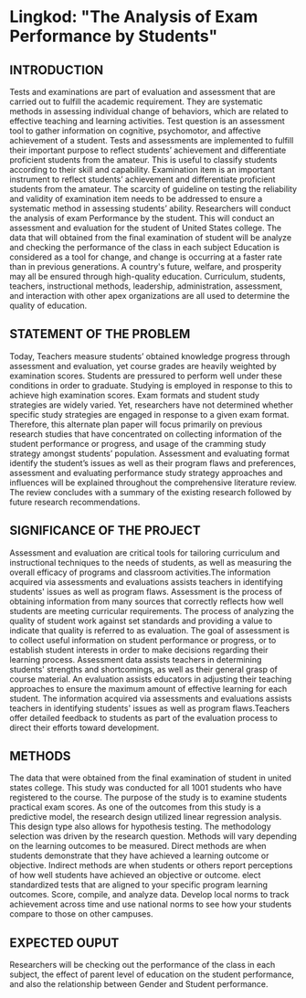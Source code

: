 # Lingkod: "The Analysis of Exam Performance by Students"

## INTRODUCTION
Tests and examinations are part of evaluation and assessment that are carried out to fulfill the academic requirement. They are systematic methods in assessing individual change of behaviors, which are related to effective teaching and learning activities. Test question is an assessment tool to gather information on cognitive, psychomotor, and affective achievement of a student. Tests and assessments are implemented to fulfill their important purpose to reflect students’ achievement and differentiate proficient students from the amateur. This is useful to classify students according to their skill and capability. Examination item is an important instrument to reflect students’ achievement and differentiate proficient students from the amateur. The scarcity of guideline on testing the reliability and validity of examination item needs to be addressed to ensure a systematic method in assessing students’ ability. Researchers will conduct the analysis of exam Performance by the student. This will conduct an assessment and evaluation for the student of United States college. The data that will obtained from the final examination of student will be analyze and checking the performance of the class in each subject Education is considered as a tool for change, and change is occurring at a faster rate than in previous generations. A country's future, welfare, and prosperity may all be ensured through high-quality education. Curriculum, students, teachers, instructional methods, leadership, administration, assessment, and interaction with other apex organizations are all used to determine the quality of education.


## STATEMENT OF THE PROBLEM
Today, Teachers measure students’ obtained knowledge progress through assessment and evaluation, yet course grades are heavily weighted by examination scores. Students are pressured to perform well under these conditions in order to graduate. Studying is employed in response to this to achieve high examination scores. Exam formats and student study strategies are widely varied. Yet, researchers have not determined whether specific study strategies are engaged in response to a given exam format. Therefore, this alternate plan paper will focus primarily on previous research studies that have concentrated on collecting information of the student performance or progress, and usage of the cramming study strategy amongst students’ population. Assessment and evaluating format identify the student’s issues as well as their program flaws and preferences, assessment and evaluating performance study strategy approaches and influences will be explained throughout the comprehensive literature review. The review concludes with a summary of the existing research followed by future research recommendations.


## SIGNIFICANCE OF THE PROJECT
Assessment and evaluation are critical tools for tailoring curriculum and instructional techniques to the needs of students, as well as measuring the overall efficacy of programs and classroom activities.The information acquired via assessments and evaluations assists teachers in identifying students' issues as well as program flaws. Assessment is the process of obtaining information from many sources that correctly reflects how well students are meeting curricular requirements. The process of analyzing the quality of student work against set standards and providing a value to indicate that quality is referred to as evaluation.
The goal of assessment is to collect useful information on student performance or progress, or to establish student interests in order to make decisions regarding their learning process. Assessment data assists teachers in determining students' strengths and shortcomings, as well as their general grasp of course material. An evaluation assists educators in adjusting their teaching approaches to ensure the maximum amount of effective learning for each student.  The information acquired via assessments and evaluations assists teachers in identifying students' issues as well as program flaws.Teachers offer detailed feedback to students as part of the evaluation process to direct their efforts toward development.


## METHODS
The data that were obtained from the final examination of student in united states college. This study was conducted for all 1001 students who have registered to the course. The purpose of the study is to examine students practical exam scores. As one of the outcomes from this study is a predictive model, 
the research design utilized linear regression analysis. This design type also allows for 
hypothesis testing. The methodology selection was driven by the research question. Methods will vary depending on the learning outcomes to be measured.  Direct methods are when students demonstrate that they have achieved a learning outcome or objective.  Indirect methods are when students or others report perceptions of how well students have achieved an objective or outcome. elect standardized tests that are aligned to your specific program learning outcomes. Score, compile, and analyze data. Develop local norms to track achievement across time and use national norms to see how your students compare to those on other campuses.

## EXPECTED OUPUT
Researchers will be checking out the performance of the class in each subject, the effect of parent level of education on the student performance, and also the relationship between Gender and Student performance.
